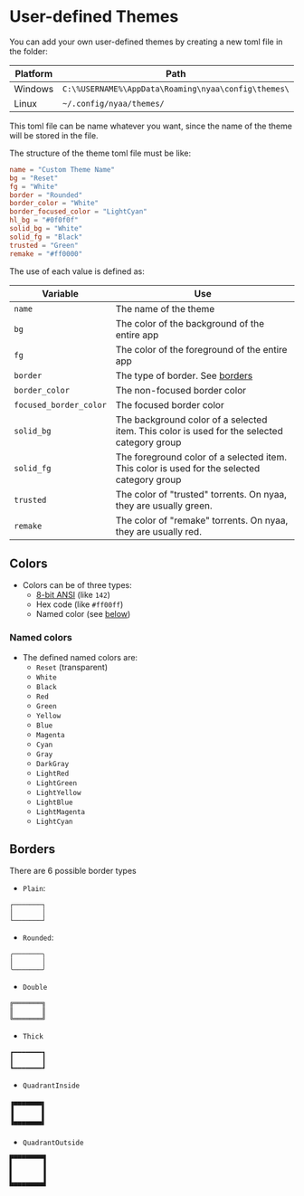 # User-defined Themes
You can add your own user-defined themes by creating a new toml file in the folder:

| Platform | Path |
| --- | --- |
| Windows | `C:\%USERNAME%\AppData\Roaming\nyaa\config\themes\` |
| Linux | `~/.config/nyaa/themes/` |

This toml file can be name whatever you want, since the name of the theme will be stored in the file.

The structure of the theme toml file must be like:
```toml
name = "Custom Theme Name"
bg = "Reset"
fg = "White"
border = "Rounded"
border_color = "White"
border_focused_color = "LightCyan"
hl_bg = "#0f0f0f"
solid_bg = "White"
solid_fg = "Black"
trusted = "Green"
remake = "#ff0000"
```

The use of each value is defined as:

| Variable | Use |
| --- | --- |
| `name` | The name of the theme |
| `bg` | The color of the background of the entire app |
| `fg` | The color of the foreground of the entire app |
| `border` | The type of border. See [borders](#borders) |
| `border_color` | The non-focused border color |
| `focused_border_color` | The focused border color |
| `solid_bg` | The background color of a selected item. This color is used for the selected category group |
| `solid_fg` | The foreground color of a selected item. This color is used for the selected category group |
| `trusted` | The color of "trusted" torrents. On nyaa, they are usually green. |
| `remake` | The color of "remake" torrents. On nyaa, they are usually red. |

## Colors
- Colors can be of three types:
  - [8-bit ANSI](https://en.wikipedia.org/wiki/ANSI_escape_code#8-bit) (like `142`)
  - Hex code (like `#ff00ff`)
  - Named color (see [below](#Named-colors))

### Named colors
- The defined named colors are:
  - `Reset` (transparent)
  - `White`
  - `Black`
  - `Red`
  - `Green`
  - `Yellow`
  - `Blue`
  - `Magenta`
  - `Cyan`
  - `Gray`
  - `DarkGray`
  - `LightRed`
  - `LightGreen`
  - `LightYellow`
  - `LightBlue`
  - `LightMagenta`
  - `LightCyan`

## Borders
There are 6 possible border types

- `Plain`:
```
┌───────┐
│       │
└───────┘
```

- `Rounded`:
```
╭───────╮
│       │
╰───────╯
```

- `Double`
```
╔═══════╗
║       ║
╚═══════╝
```

- `Thick`
```
┏━━━━━━━┓
┃       ┃
┗━━━━━━━┛
```

- `QuadrantInside`
```
▗▄▄▄▄▄▄▄▖
▐       ▌
▐       ▌
▝▀▀▀▀▀▀▀▘
```

- `QuadrantOutside`
```
▛▀▀▀▀▀▀▀▜
▌       ▐
▌       ▐
▙▄▄▄▄▄▄▄▟
```
